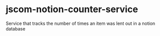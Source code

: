 # jscom-notion-counter-service
Service that tracks the number of times an item was lent out in a notion database
